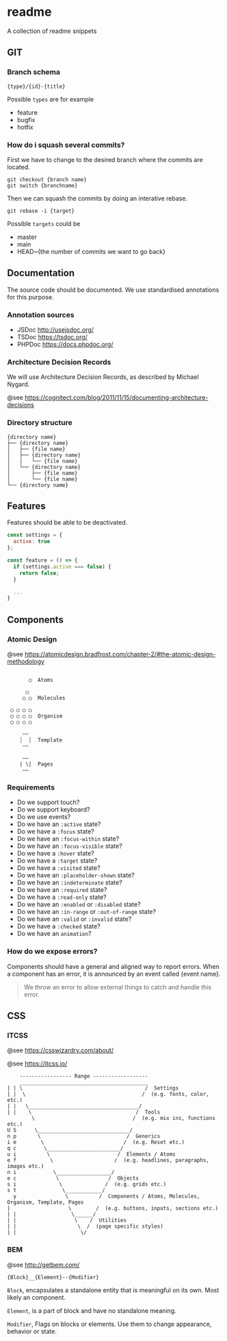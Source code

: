 # readme
A collection of readme snippets

## GIT

### Branch schema

```blank
{type}/{id}-{title}
```

Possible `types` are for example

- feature
- bugfix
- hotfix

### How do i squash several commits?

First we have to change to the desired branch where the commits are located.

```
git checkout {branch name}
git switch {branchname}
```

Then we can squash the commits by doing an interative rebase.

```
git rebase -i {target}
```

Possible `targets` could be

- master
- main
- HEAD~{the number of commits we want to go back}

## Documentation

The source code should be documented. We use standardised annotations for this purpose.

### Annotation sources

- JSDoc http://usejsdoc.org/
- TSDoc https://tsdoc.org/
- PHPDoc https://docs.phpdoc.org/

### Architecture Decision Records

We will use Architecture Decision Records, as described by Michael Nygard.

@see https://cognitect.com/blog/2011/11/15/documenting-architecture-decisions

### Directory structure

```blank
{directory name}
├── {directory name}
│   ├── {file name}
│   ├── {directory name}
│   |   └── {file name}
│   └── {directory name}
│       ├── {file name}
│       └── {file name}
└── {directory name}
```

## Features

Features should be able to be deactivated.

```js
const settings = {
  active: true
};

const feature = () => {
  if (settings.active === false) {
    return false;
  }

  ...
}
```

## Components

### Atomic Design

@see <https://atomicdesign.bradfrost.com/chapter-2/#the-atomic-design-methodology>

```blank

       ◯  Atoms

      ◯
     ◯ ◯  Molecules

 ◯ ◯ ◯ ◯
 ◯ ◯ ◯ ◯  Organism
 ◯ ◯ ◯ ◯

     ╌╌
    ┆  ┆  Template
     ╌╌

     ‒‒
    | \|  Pages
     ‒‒

```

### Requirements

- Do we support touch?
- Do we support keyboard?
- Do we use events?
- Do we have an `:active` state?
- Do we have a `:focus` state?
- Do we have an `:focus-within` state?
- Do we have an `:focus-visible` state?
- Do we have a `:hover` state?
- Do we have a `:target` state?
- Do we have a `:visited` state?
- Do we have an `:placeholder-shown` state?
- Do we have an `:indeterminate` state?
- Do we have an `:required` state?
- Do we have a `:read-only` state?
- Do we have an `:enabled` or `:disabled` state?
- Do we have an `:in-range` or `:out-of-range` state?
- Do we have an `:valid` or `:invalid` state?
- Do we have a `:checked` state?
- Do we have an `animation`?

### How do we expose errors?

Components should have a general and aligned way to report errors. When a component has an error, it is announced by an event called {event name}.

> We throw an error to allow external things to catch and handle this error.

## CSS

### ITCSS

@see https://csswizardry.com/about/

@see https://itcss.io/

```blank
    ----------------- Range ------------------
    __________________________________________
| | \                                        /  Settings
| |  \                                      /  (e.g. fonts, color, etc.)
| |   \____________________________________/
| |    \                                  /  Tools
        \                                /  (e.g. mix ins, functions etc.)
U S      \______________________________/
n p       \                            /  Generics
i e        \                          /  (e.g. Reset etc.)
q c         \________________________/
u i          \                      /  Elements / Atoms
e f           \                    /  (e.g. headlines, paragraphs, images etc.)
n i            \__________________/
e c             \                /  Objects
s i              \              /  (e.g. grids etc.)
s t               \____________/
  y                \          /  Components / Atoms, Molecules, Organism, Template, Pages
|                   \        /  (e.g. buttons, inputs, sections etc.)
| |                  \______/
| |                   \    /  Utilities
| |                    \  /  (page specific styles)
| |                     \/
```

### BEM

@see http://getbem.com/

```blank
{Block}__{Element}--{Modifier}
```

`Block`, encapsulates a standalone entity that is meaningful on its own. Most likely an component.

`Element`, is a part of block and have no standalone meaning.

`Modifier`, Flags on blocks or elements. Use them to change appearance, behavior or state.
